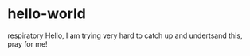 # hello-world
respiratory
Hello, I am trying very hard to catch up and undertsand this, pray for me!
